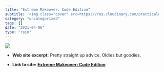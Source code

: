 ```yaml
---
title: "Extreme Makeover: Code Edition"
subtitle: '<img class="cover" src=https://res.cloudinary.com/practicaldev/image/fetch/s--8OTl_OwU--/c_imagga_sc...'
category: "uncategorized"
tags: []
date: "2021-04-06"
type: "rain"
---
```

<img class="cover" src=https://res.cloudinary.com/practicaldev/image/fetch/s--8OTl_OwU--/c_imagga_scale,f_auto,fl_progressive,h_500,q_auto,w_1000/https://thepracticaldev.s3.amazonaws.com/i/eodxbqx6w5st6g41p1e7.jpg>



* **Web site excerpt:** Pretty straight up advice. Oldies but goodies.

* **Link to site:** **[Extreme Makeover: Code Edition](https://dev.to/aspittel/extreme-makeover-code-edition-k5k)**